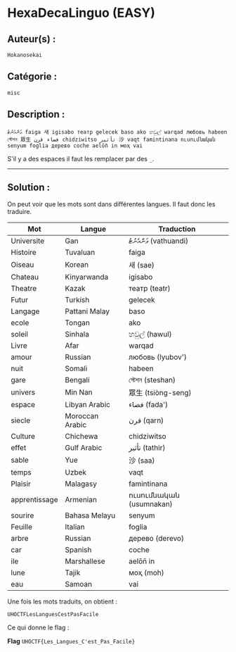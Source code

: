 # HexaDecaLinguo (EASY)

## Auteur(s) :

`Hokanosekai`

## Catégorie :

`misc`

## Description :

```text
ވަންއެނުޓު faiga 새 igisabo театр gelecek baso ako හවුල් warqad любовь habeen স্টেশন 眾生 فضاء قرن chidziwitso تأثير 沙 vaqt famintinana ուսումնական senyum foglia дерево coche aelōn̄ in моҳ vai
```

S'il y a des espaces il faut les remplacer par des `_`.

---

## Solution :

On peut voir que les mots sont dans différentes langues. Il faut donc les traduire.

| Mot | Langue | Traduction |
| --- | --- | --- |
|Universite | Gan | ވަންއެނުޓު (vathuandi) |
|Histoire | Tuvaluan | faiga |
|Oiseau | Korean | 새 (sae) |
|Chateau | Kinyarwanda | igisabo |
|Theatre | Kazak | театр (teatr) |
|Futur | Turkish | gelecek |
|Langage | Pattani Malay | baso |
|ecole | Tongan | ako |
|soleil | Sinhala | හවුල් (hawul) |
|Livre | Afar | warqad |
|amour | Russian | любовь (lyubov') |
|nuit | Somali | habeen |
|gare | Bengali | স্টেশন (steshan) |
|univers | Min Nan | 眾生 (tsiòng-seng) |
|espace | Libyan Arabic | فضاء (fada') |
|siecle | Moroccan Arabic | قرن (qarn) |
|Culture | Chichewa | chidziwitso |
|effet | Gulf Arabic | تأثير (tathir) |
|sable | Yue | 沙 (saa) |
|temps | Uzbek | vaqt |
|Plaisir | Malagasy | famintinana |
|apprentissage | Armenian | ուսումնական (usumnakan) |
|sourire | Bahasa Melayu | senyum |
|Feuille | Italian | foglia |
|arbre | Russian | дерево (derevo) |
|car | Spanish | coche |
|ile | Marshallese | aelōn̄ in |
|lune | Tajik | моҳ (moh) |
|eau | Samoan | vai |

Une fois les mots traduits, on obtient :

```text
UHOCTFLesLanguesCestPasFacile
```

Ce qui donne le flag :

**Flag** `UHOCTF{Les_Langues_C'est_Pas_Facile}`